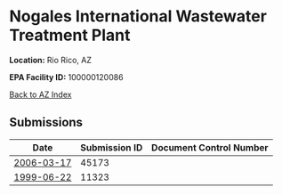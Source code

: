 # Nogales International Wastewater Treatment Plant

**Location:** Rio Rico, AZ

**EPA Facility ID:** 100000120086

[Back to AZ Index](../../index.md)

## Submissions

| Date | Submission ID | Document Control Number |
|------|--------------|-------------------------|
| [2006-03-17](submissions/45173.md) | 45173 |  |
| [1999-06-22](submissions/11323.md) | 11323 |  |
